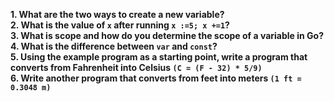 **1. What are the two ways to create a new variable?**  
**2. What is the value of `x` after running `x :=5; x +=1`?**  
**3. What is scope and how do you determine the scope of a variable in Go?**  
**4. What is the difference between `var` and `const`?**  
**5. Using the example program as a starting point, write a program that converts from
Fahrenheit into Celsius `(C = (F - 32) * 5/9)`**  
**6. Write another program that converts from feet into meters `(1 ft = 0.3048 m)`**  
